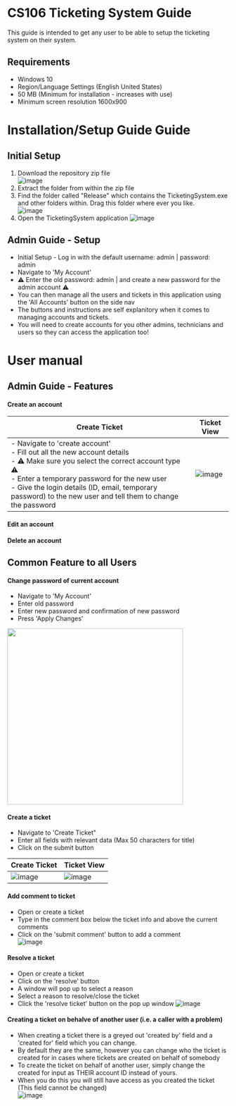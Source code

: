 # CS106 Ticketing System Guide

This guide is intended to get any user to be able to setup the ticketing system on their system.

## Requirements
- Windows 10
- Region/Language Settings (English United States)
- 50 MB (Minimum for installation - increases with use)
- Minimum screen resolution 1600x900

# Installation/Setup Guide Guide

## Initial Setup

1. Download the repository zip file<br />
![image](https://github.com/ilexl/CS106/assets/109491531/f15162f2-e60d-43de-8e05-7bde7dd8f80e)
2. Extract the folder from within the zip file
3. Find the folder called "Release" which contains the TicketingSystem.exe and other folders within. Drag this folder where ever you like.<br />
![image](https://github.com/ilexl/CS106/assets/109491531/1e77c635-bef1-40d6-ba7a-2dd27899fbe6)
5. Open the TicketingSystem application
![image](https://github.com/ilexl/CS106/assets/109491531/1c0a1f1b-33c1-4398-932b-aef669866312)

## Admin Guide - Setup
- Initial Setup - Log in with the default username: admin | password: admin
- Navigate to 'My Account'
- :warning: Enter the old password: admin | and create a new password for the admin account :warning:
- You can then manage all the users and tickets in this application using the 'All Accounts' button on the side nav
- The buttons and instructions are self explanitory when it comes to managing accounts and tickets.
- You will need to create accounts for you other admins, technicians and users so they can access the application too!

# User manual 

## Admin Guide - Features
#### Create an account
| Create Ticket     | Ticket View |
| ---      | ---       |
| - Navigate to 'create account' </br>- Fill out all the new account details </br>- :warning: Make sure you select the correct account type :warning:</br>- Enter a temporary password for the new user </br>- Give the login details (ID, email, temporary password) to the new user and tell them to change the password | ![image](https://github.com/ilexl/CS106/assets/109491531/0a01481d-eaf4-4de1-bb24-7e80a0c62296) |

#### Edit an account
#### Delete an account

## Common Feature to all Users
#### Change password of current account
- Navigate to 'My Account'
- Enter old password
- Enter new password and confirmation of new password
- Press 'Apply Changes'<br/>
<img src="https://github.com/ilexl/CS106/assets/109491531/ef49019b-a7c3-4868-90ab-7f3fd5282466" height="400" />

#### Create a ticket
- Navigate to 'Create Ticket"
- Enter all fields with relevant data (Max 50 characters for title)
- Click on the submit button

| Create Ticket     | Ticket View |
| ---      | ---       |
| ![image](https://github.com/ilexl/CS106/assets/109491531/a4b853f9-bdfc-49bf-9a82-a854aaae6f0f)  | ![image](https://github.com/ilexl/CS106/assets/109491531/070cb344-ab04-49d8-8da5-dc3711111969)         |

#### Add comment to ticket
- Open or create a ticket
- Type in the comment box below the ticket info and above the current comments
- Click on the 'submit comment' button to add a comment </br>
![image](https://github.com/ilexl/CS106/assets/109491531/c4ff46ed-14e0-4afa-9211-107bac85b23f)

#### Resolve a ticket
- Open or create a ticket
- Click on the 'resolve' button
- A window will pop up to select a reason
- Select a reason to resolve/close the ticket
- Click the 'resolve ticket' button on the pop up window
![image](https://github.com/ilexl/CS106/assets/109491531/18348647-f9ca-4b8c-8e7b-4012c2669d40)

  
#### Creating a ticket on behalve of another user (i.e. a caller with a problem)
- When creating a ticket there is a greyed out 'created by' field and a 'created for' field which you can change.
- By default they are the same, however you can change who the ticket is created for in cases where tickets are created on behalf of somebody
- To create the ticket on behalf of another user, simply change the created for input as THEIR account ID instead of yours.
- When you do this you will still have access as you created the ticket (This field cannot be changed) </br>
![image](https://github.com/ilexl/CS106/assets/109491531/f5947b8c-be68-4619-812f-e429eaed263f)

